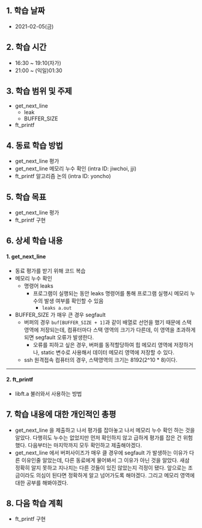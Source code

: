 ## 1. 학습 날짜

* 2021-02-05(금)



## 2. 학습 시간

* 16:30 ~ 19:10(자가)
* 21:00 ~ (익일)01:30



## 3. 학습 범위 및 주제

* get_next_line
  * leak
  * BUFFER_SIZE
* ft_printf



## 4. 동료 학습 방법

* get_next_line 평가
* get_next_line 메모리 누수 확인 (intra ID: jiwchoi, jji)
* ft_printf 알고리즘 논의 (intra ID: yoncho)



## 5. 학습 목표

* get_next_line 평가
* ft_printf 구현



## 6. 상세 학습 내용

#### 1. get_next_line

* 동료 평가를 받기 위해 코드 복습
* 메모리 누수 확인
  * 명령어 leaks 
    * 프로그램이 실행되는 동안 leaks 명령어를 통해 프로그램 실행시 메모리 누수의 발생 여부를 확인할 수 있음
      * `leaks a.out`
* BUFFER_SIZE 가 매우 큰 경우 segfault
  * 버퍼의 경우 `buf[BUFFER_SIZE + 1]`과 같이 배열로 선언을 했기 때문에 스택 영역에 저장되는데, 컴퓨터마다 스택 영역의 크기가 다른데, 이 영역을 초과하게 되면 segfault 오류가 발생한다.
    * 오류를 피하고 싶은 경우, 버퍼를 동적할당하여 힙 메모리 영역에 저장하거나, static 변수로 사용해서 데이터 메모리 영역에 저장할 수 있다.
  * ssh 원격접속 컴퓨터의 경우, 스택영역의 크기는 8192(2^10 * 8)이다.

<hr>

#### 2. ft_printf

* libft.a 불러와서 사용하는 방법



## 7. 학습 내용에 대한 개인적인 총평

* get_next_line 을 제출하고 나서 평가를 잡아놓고 나서 메모리 누수 확인 하는 것을 알았다. 다행히도 누수는 없었지만 먼저 확인하지 않고 급하게 평가를 잡은 건 위험했다. 다음부터는 마지막까지 모두 확인하고 제출해야겠다.
* get_next_line 에서 버퍼사이즈가 매우 클 경우에 segfault 가 발생하는 이유가 다른 이유인줄 알았는데, 다른 동료에게 물어봐서 그 이유가 아닌 것을 알았다. 새삼 정확히 알지 못하고 지나치는 다른 것들이 있진 않았는지 걱정이 됐다. 앞으로는 조금이라도 의심이 된다면 정확하게 알고 넘어가도록 해야겠다. 그리고 메모리 영역에 대한 공부를 해봐야겠다. 



## 8. 다음 학습 계획

* ft_printf 구현



